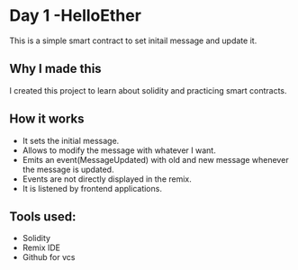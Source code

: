 # Day 1 -HelloEther

This is a simple smart contract to set initail message and update it.

## Why I made this

I created this project to learn about solidity and practicing smart contracts.

## How it works

- It sets the initial message.
- Allows to modify the message with whatever I want.
- Emits an event(MessageUpdated) with old and new message whenever the message is updated.
- Events are not directly displayed in the remix.
- It is listened by frontend applications.

## Tools used:

- Solidity
- Remix IDE
- Github for vcs
